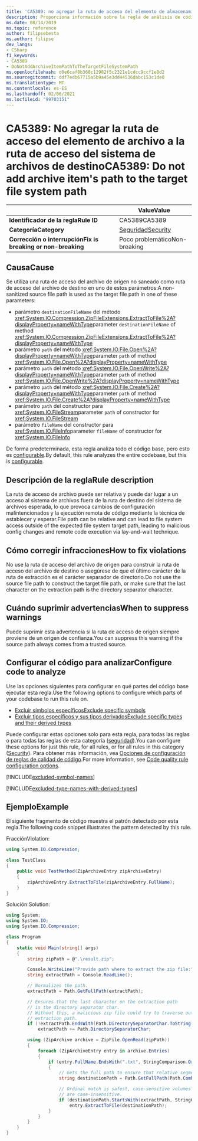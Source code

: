 ```yaml
---
title: 'CA5389: no agregar la ruta de acceso del elemento de almacenamiento a la ruta de acceso del sistema de archivos de destino (análisis de código)'
description: Proporciona información sobre la regla de análisis de código CA5389, incluidas las causas, cómo corregir las infracciones y cuándo suprimirlas.
ms.date: 08/14/2019
ms.topic: reference
author: filipsebesta
ms.author: filipse
dev_langs:
- CSharp
f1_keywords:
- CA5389
- DoNotAddArchiveItemPathToTheTargetFileSystemPath
ms.openlocfilehash: d0e6caf8b368c12982f5c2321e1cdcc9ccf1e8d2
ms.sourcegitcommit: ddf7edb67715a5b9a45e3dd44536dabc153c1de0
ms.translationtype: MT
ms.contentlocale: es-ES
ms.lasthandoff: 02/06/2021
ms.locfileid: "99703151"
---
```

# <a name="ca5389-do-not-add-archive-items-path-to-the-target-file-system-path"></a><span data-ttu-id="fa2a6-103">CA5389: No agregar la ruta de acceso del elemento de archivo a la ruta de acceso del sistema de archivos de destino</span><span class="sxs-lookup"><span data-stu-id="fa2a6-103">CA5389: Do not add archive item's path to the target file system path</span></span>

| | <span data-ttu-id="fa2a6-104">Value</span><span class="sxs-lookup"><span data-stu-id="fa2a6-104">Value</span></span> |
|-|-|
| <span data-ttu-id="fa2a6-105">**Identificador de la regla**</span><span class="sxs-lookup"><span data-stu-id="fa2a6-105">**Rule ID**</span></span> |<span data-ttu-id="fa2a6-106">CA5389</span><span class="sxs-lookup"><span data-stu-id="fa2a6-106">CA5389</span></span>|
| <span data-ttu-id="fa2a6-107">**Categoría**</span><span class="sxs-lookup"><span data-stu-id="fa2a6-107">**Category**</span></span> |[<span data-ttu-id="fa2a6-108">Seguridad</span><span class="sxs-lookup"><span data-stu-id="fa2a6-108">Security</span></span>](security-warnings.md)|
| <span data-ttu-id="fa2a6-109">**Corrección o interrupción**</span><span class="sxs-lookup"><span data-stu-id="fa2a6-109">**Fix is breaking or non-breaking**</span></span> |<span data-ttu-id="fa2a6-110">Poco problemático</span><span class="sxs-lookup"><span data-stu-id="fa2a6-110">Non-breaking</span></span>|

## <a name="cause"></a><span data-ttu-id="fa2a6-111">Causa</span><span class="sxs-lookup"><span data-stu-id="fa2a6-111">Cause</span></span>

<span data-ttu-id="fa2a6-112">Se utiliza una ruta de acceso del archivo de origen no saneado como ruta de acceso del archivo de destino en uno de estos parámetros:</span><span class="sxs-lookup"><span data-stu-id="fa2a6-112">A non-sanitized source file path is used as the target file path in one of these parameters:</span></span>

- <span data-ttu-id="fa2a6-113">parámetro `destinationFileName` del método <xref:System.IO.Compression.ZipFileExtensions.ExtractToFile%2A?displayProperty=nameWithType></span><span class="sxs-lookup"><span data-stu-id="fa2a6-113">parameter `destinationFileName` of method <xref:System.IO.Compression.ZipFileExtensions.ExtractToFile%2A?displayProperty=nameWithType></span></span>
- <span data-ttu-id="fa2a6-114">parámetro `path` del método <xref:System.IO.File.Open%2A?displayProperty=nameWithType></span><span class="sxs-lookup"><span data-stu-id="fa2a6-114">parameter `path` of method <xref:System.IO.File.Open%2A?displayProperty=nameWithType></span></span>
- <span data-ttu-id="fa2a6-115">parámetro `path` del método <xref:System.IO.File.OpenWrite%2A?displayProperty=nameWithType></span><span class="sxs-lookup"><span data-stu-id="fa2a6-115">parameter `path` of method <xref:System.IO.File.OpenWrite%2A?displayProperty=nameWithType></span></span>
- <span data-ttu-id="fa2a6-116">parámetro `path` del método <xref:System.IO.File.Create%2A?displayProperty=nameWithType></span><span class="sxs-lookup"><span data-stu-id="fa2a6-116">parameter `path` of method <xref:System.IO.File.Create%2A?displayProperty=nameWithType></span></span>
- <span data-ttu-id="fa2a6-117">parámetro `path` del constructor para <xref:System.IO.FileStream></span><span class="sxs-lookup"><span data-stu-id="fa2a6-117">parameter `path` of constructor for <xref:System.IO.FileStream></span></span>
- <span data-ttu-id="fa2a6-118">parámetro `fileName` del constructor para <xref:System.IO.FileInfo></span><span class="sxs-lookup"><span data-stu-id="fa2a6-118">parameter `fileName` of constructor for <xref:System.IO.FileInfo></span></span>

<span data-ttu-id="fa2a6-119">De forma predeterminada, esta regla analiza todo el código base, pero esto es [configurable](#configure-code-to-analyze).</span><span class="sxs-lookup"><span data-stu-id="fa2a6-119">By default, this rule analyzes the entire codebase, but this is [configurable](#configure-code-to-analyze).</span></span>

## <a name="rule-description"></a><span data-ttu-id="fa2a6-120">Descripción de la regla</span><span class="sxs-lookup"><span data-stu-id="fa2a6-120">Rule description</span></span>

<span data-ttu-id="fa2a6-121">La ruta de acceso de archivo puede ser relativa y puede dar lugar a un acceso al sistema de archivos fuera de la ruta de destino del sistema de archivos esperada, lo que provoca cambios de configuración malintencionados y la ejecución remota de código mediante la técnica de establecer y esperar.</span><span class="sxs-lookup"><span data-stu-id="fa2a6-121">File path can be relative and can lead to file system access outside of the expected file system target path, leading to malicious config changes and remote code execution via lay-and-wait technique.</span></span>

## <a name="how-to-fix-violations"></a><span data-ttu-id="fa2a6-122">Cómo corregir infracciones</span><span class="sxs-lookup"><span data-stu-id="fa2a6-122">How to fix violations</span></span>

<span data-ttu-id="fa2a6-123">No use la ruta de acceso del archivo de origen para construir la ruta de acceso del archivo de destino o asegúrese de que el último carácter de la ruta de extracción es el carácter separador de directorio.</span><span class="sxs-lookup"><span data-stu-id="fa2a6-123">Do not use the source file path to construct the target file path, or make sure that the last character on the extraction path is the directory separator character.</span></span>

## <a name="when-to-suppress-warnings"></a><span data-ttu-id="fa2a6-124">Cuándo suprimir advertencias</span><span class="sxs-lookup"><span data-stu-id="fa2a6-124">When to suppress warnings</span></span>

<span data-ttu-id="fa2a6-125">Puede suprimir esta advertencia si la ruta de acceso de origen siempre proviene de un origen de confianza.</span><span class="sxs-lookup"><span data-stu-id="fa2a6-125">You can suppress this warning if the source path always comes from a trusted source.</span></span>

## <a name="configure-code-to-analyze"></a><span data-ttu-id="fa2a6-126">Configurar el código para analizar</span><span class="sxs-lookup"><span data-stu-id="fa2a6-126">Configure code to analyze</span></span>

<span data-ttu-id="fa2a6-127">Use las opciones siguientes para configurar en qué partes del código base ejecutar esta regla.</span><span class="sxs-lookup"><span data-stu-id="fa2a6-127">Use the following options to configure which parts of your codebase to run this rule on.</span></span>

- [<span data-ttu-id="fa2a6-128">Excluir símbolos específicos</span><span class="sxs-lookup"><span data-stu-id="fa2a6-128">Exclude specific symbols</span></span>](#exclude-specific-symbols)
- [<span data-ttu-id="fa2a6-129">Excluir tipos específicos y sus tipos derivados</span><span class="sxs-lookup"><span data-stu-id="fa2a6-129">Exclude specific types and their derived types</span></span>](#exclude-specific-types-and-their-derived-types)

<span data-ttu-id="fa2a6-130">Puede configurar estas opciones solo para esta regla, para todas las reglas o para todas las reglas de esta categoría ([seguridad](security-warnings.md)).</span><span class="sxs-lookup"><span data-stu-id="fa2a6-130">You can configure these options for just this rule, for all rules, or for all rules in this category ([Security](security-warnings.md)).</span></span> <span data-ttu-id="fa2a6-131">Para obtener más información, vea [Opciones de configuración de reglas de calidad de código](../code-quality-rule-options.md).</span><span class="sxs-lookup"><span data-stu-id="fa2a6-131">For more information, see [Code quality rule configuration options](../code-quality-rule-options.md).</span></span>

[!INCLUDE[excluded-symbol-names](~/includes/code-analysis/excluded-symbol-names.md)]

[!INCLUDE[excluded-type-names-with-derived-types](~/includes/code-analysis/excluded-type-names-with-derived-types.md)]

## <a name="example"></a><span data-ttu-id="fa2a6-132">Ejemplo</span><span class="sxs-lookup"><span data-stu-id="fa2a6-132">Example</span></span>

<span data-ttu-id="fa2a6-133">El siguiente fragmento de código muestra el patrón detectado por esta regla.</span><span class="sxs-lookup"><span data-stu-id="fa2a6-133">The following code snippet illustrates the pattern detected by this rule.</span></span>

<span data-ttu-id="fa2a6-134">Fracción</span><span class="sxs-lookup"><span data-stu-id="fa2a6-134">Violation:</span></span>

```csharp
using System.IO.Compression;

class TestClass
{
    public void TestMethod(ZipArchiveEntry zipArchiveEntry)
    {
        zipArchiveEntry.ExtractToFile(zipArchiveEntry.FullName);
    }
}
```

<span data-ttu-id="fa2a6-135">Solución:</span><span class="sxs-lookup"><span data-stu-id="fa2a6-135">Solution:</span></span>

```csharp
using System;
using System.IO;
using System.IO.Compression;

class Program
{
    static void Main(string[] args)
    {
        string zipPath = @".\result.zip";

        Console.WriteLine("Provide path where to extract the zip file:");
        string extractPath = Console.ReadLine();

        // Normalizes the path.
        extractPath = Path.GetFullPath(extractPath);

        // Ensures that the last character on the extraction path
        // is the directory separator char.
        // Without this, a malicious zip file could try to traverse outside of the expected
        // extraction path.
        if (!extractPath.EndsWith(Path.DirectorySeparatorChar.ToString(), StringComparison.Ordinal))
            extractPath += Path.DirectorySeparatorChar;

        using (ZipArchive archive = ZipFile.OpenRead(zipPath))
        {
            foreach (ZipArchiveEntry entry in archive.Entries)
            {
                if (entry.FullName.EndsWith(".txt", StringComparison.OrdinalIgnoreCase))
                {
                    // Gets the full path to ensure that relative segments are removed.
                    string destinationPath = Path.GetFullPath(Path.Combine(extractPath, entry.FullName));

                    // Ordinal match is safest, case-sensitive volumes can be mounted within volumes that
                    // are case-insensitive.
                    if (destinationPath.StartsWith(extractPath, StringComparison.Ordinal))
                        entry.ExtractToFile(destinationPath);
                }
            }
        }
    }
}
```
